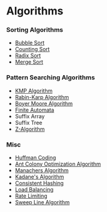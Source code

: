 # Algorithms

### Sorting Algorithms

* [Bubble Sort](./src/Algorithms/Sorting/BubbleSort)
* [Counting Sort](./src/Algorithms/Sorting/CountingSort)
* [Radix Sort](./src/Algorithms/Sorting/RadixSort)
* [Merge Sort](./src/Algorithms/Sorting/MergeSort)

### Pattern Searching Algorithms

* [KMP Algorithm](https://www.geeksforgeeks.org/kmp-algorithm-for-pattern-searching/)
* [Rabin-Karp Algorithm](https://www.geeksforgeeks.org/rabin-karp-algorithm-for-pattern-searching/)
* [Boyer Moore Algorithm](https://www.geeksforgeeks.org/boyer-moore-algorithm-for-pattern-searching/)
* [Finite Automata](https://www.geeksforgeeks.org/finite-automata-algorithm-for-pattern-searching/)
* Suffix Array
* Suffix Tree
* [Z-Algorithm](https://www.geeksforgeeks.org/z-algorithm-linear-time-pattern-searching-algorithm/)

### Misc

* [Huffman Coding](https://www.geeksforgeeks.org/huffman-coding-greedy-algo-3/)
* [Ant Colony Optimization Algorithm](https://www.geeksforgeeks.org/introduction-to-ant-colony-optimization/)
* [Manachers Algorithm](https://www.geeksforgeeks.org/manachers-algorithm-linear-time-longest-palindromic-substring-part-4/)
* [Kadane's Algorithm](https://www.geeksforgeeks.org/largest-sum-contiguous-subarray/)
* [Consistent Hashing](https://www.toptal.com/big-data/consistent-hashing)
* [Load Balancing](https://kemptechnologies.com/load-balancer/load-balancing-algorithms-techniques/)
* [Rate Limiting](https://konghq.com/blog/how-to-design-a-scalable-rate-limiting-algorithm/)
* [Sweep Line Algorithm](https://www.geeksforgeeks.org/given-a-set-of-line-segments-find-if-any-two-segments-intersect/)
